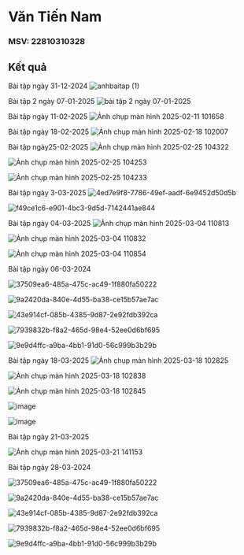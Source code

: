 # Văn Tiến Nam
### MSV: 22810310328
## Kết quả 

Bài tập ngày 31-12-2024
![anhbaitap (1)](https://github.com/user-attachments/assets/61da9914-13de-4ef6-bc92-30b92a9381df)

Bài tập 2 ngày 07-01-2025
![bài tập 2 ngày 07-01-2025](https://github.com/user-attachments/assets/e84750c7-5c77-494f-92bc-01e767e8f692)

Bài tập ngày 11-02-2025
![Ảnh chụp màn hình 2025-02-11 101658](https://github.com/user-attachments/assets/6123ebc7-1ba9-4422-a0e2-8b6241576db2)

Bài tập ngày 18-02-2025
![Ảnh chụp màn hình 2025-02-18 102007](https://github.com/user-attachments/assets/e355b815-7463-46d7-9edd-27f170970788)

Bài tập ngày25-02-2025
![Ảnh chụp màn hình 2025-02-25 104322](https://github.com/user-attachments/assets/d10d930f-eecc-4cb8-85ff-738eb53358ed)

![Ảnh chụp màn hình 2025-02-25 104253](https://github.com/user-attachments/assets/3b31f4c8-02dc-44bb-b4b3-9585e2dda780)

![Ảnh chụp màn hình 2025-02-25 104233](https://github.com/user-attachments/assets/be5acab6-0236-4d32-9a8a-2288878e00ff)

Bài tập ngày 3-03-2025
![4ed7e9f8-7786-49ef-aadf-6e9452d50d5b](https://github.com/user-attachments/assets/ca09a905-ca72-4cd8-9b6d-131574287d13)

![f49ce1c6-e901-4bc3-9d5d-7142441ae844](https://github.com/user-attachments/assets/b8c6bdb1-142a-4f12-ac7c-c3a7445c1c44)

Bài tập ngày 04-03-2025
![Ảnh chụp màn hình 2025-03-04 110813](https://github.com/user-attachments/assets/be5bbea5-ace6-4be1-b8a3-341dd4aecd4d)

![Ảnh chụp màn hình 2025-03-04 110832](https://github.com/user-attachments/assets/53c6675d-bead-44f7-8d58-fa5b8d857acf)

![Ảnh chụp màn hình 2025-03-04 110854](https://github.com/user-attachments/assets/cea31cad-79ce-4055-aa7b-3afa7bdef625)

Bài tập ngày 06-03-2024

![37509ea6-485a-475c-ac49-1f880fa50222](https://github.com/user-attachments/assets/563936ae-7d0c-4f44-898c-7d90a293a117)

![9a2420da-840e-4d55-ba38-ce15b57ae7ac](https://github.com/user-attachments/assets/a3ed0be7-9288-48ae-b559-8df843b85601)

![43e914cf-085b-4385-9d87-2e92fdb392ca](https://github.com/user-attachments/assets/a126e993-fc72-4309-8e64-b178d32913d1)

![7939832b-f8a2-465d-98e4-52ee0d6bf695](https://github.com/user-attachments/assets/d2d460d8-3073-445f-9a70-68d965ee0fe5)

![9e9d4ffc-a9ba-4bb1-91d0-56c999b3b29b](https://github.com/user-attachments/assets/3c0d88e9-dcc6-4f7a-a348-ba26d2cb474c)

Bài tập ngày 18-03-2025
![Ảnh chụp màn hình 2025-03-18 102825](https://github.com/user-attachments/assets/65263828-a911-4f34-a96a-cec4c576d320)

![Ảnh chụp màn hình 2025-03-18 102838](https://github.com/user-attachments/assets/7b15a6d4-b56f-4926-93b0-d907dbf5233e)

![Ảnh chụp màn hình 2025-03-18 102845](https://github.com/user-attachments/assets/1d42f14d-f48c-4401-8678-cec0d68d580b)

![image](https://github.com/user-attachments/assets/6173150e-9848-40fd-85dd-e4cf72eaa0fc)

![image](https://github.com/user-attachments/assets/81c0f913-51cb-47b8-8b80-9b1ef99a3def)

Bài tập ngày 21-03-2025

![Ảnh chụp màn hình 2025-03-21 141153](https://github.com/user-attachments/assets/ceb68caa-5c5e-422d-81a2-28c24f9bb290)

Bài tập ngày 28-03-2024

![37509ea6-485a-475c-ac49-1f880fa50222](https://github.com/user-attachments/assets/563936ae-7d0c-4f44-898c-7d90a293a117)

![9a2420da-840e-4d55-ba38-ce15b57ae7ac](https://github.com/user-attachments/assets/a3ed0be7-9288-48ae-b559-8df843b85601)

![43e914cf-085b-4385-9d87-2e92fdb392ca](https://github.com/user-attachments/assets/a126e993-fc72-4309-8e64-b178d32913d1)

![7939832b-f8a2-465d-98e4-52ee0d6bf695](https://github.com/user-attachments/assets/d2d460d8-3073-445f-9a70-68d965ee0fe5)

![9e9d4ffc-a9ba-4bb1-91d0-56c999b3b29b](https://github.com/user-attachments/assets/3c0d88e9-dcc6-4f7a-a348-ba26d2cb474c)




